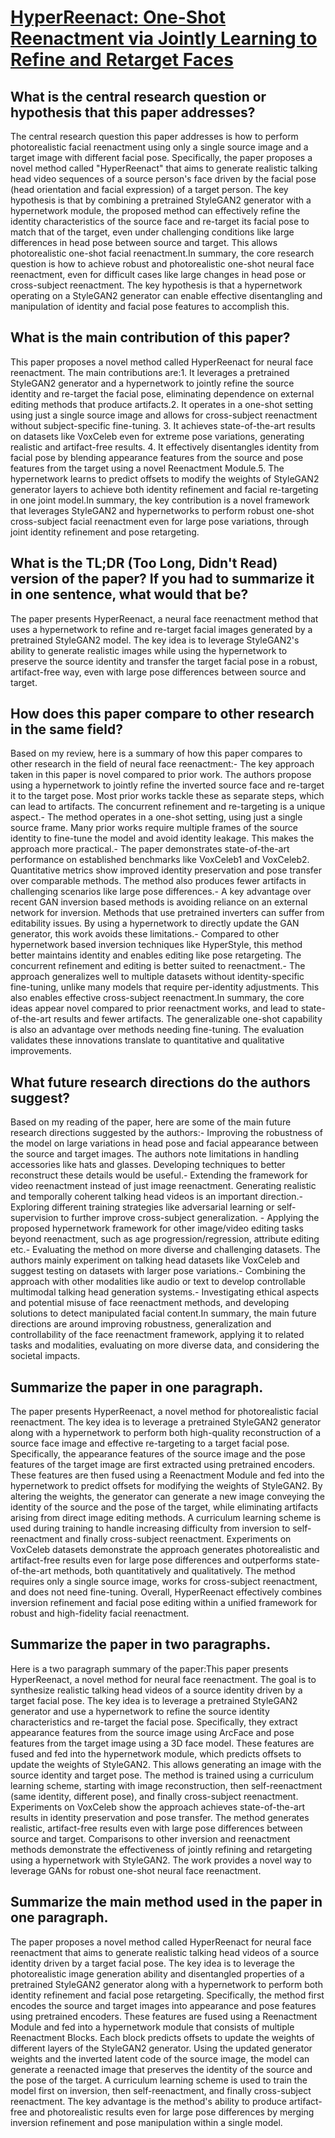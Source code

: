 # [HyperReenact: One-Shot Reenactment via Jointly Learning to Refine and   Retarget Faces](https://arxiv.org/abs/2307.10797)

## What is the central research question or hypothesis that this paper addresses?

The central research question this paper addresses is how to perform photorealistic facial reenactment using only a single source image and a target image with different facial pose. Specifically, the paper proposes a novel method called "HyperReenact" that aims to generate realistic talking head video sequences of a source person's face driven by the facial pose (head orientation and facial expression) of a target person. The key hypothesis is that by combining a pretrained StyleGAN2 generator with a hypernetwork module, the proposed method can effectively refine the identity characteristics of the source face and re-target its facial pose to match that of the target, even under challenging conditions like large differences in head pose between source and target. This allows photorealistic one-shot facial reenactment.In summary, the core research question is how to achieve robust and photorealistic one-shot neural face reenactment, even for difficult cases like large changes in head pose or cross-subject reenactment. The key hypothesis is that a hypernetwork operating on a StyleGAN2 generator can enable effective disentangling and manipulation of identity and facial pose features to accomplish this.


## What is the main contribution of this paper?

This paper proposes a novel method called HyperReenact for neural face reenactment. The main contributions are:1. It leverages a pretrained StyleGAN2 generator and a hypernetwork to jointly refine the source identity and re-target the facial pose, eliminating dependence on external editing methods that produce artifacts.2. It operates in a one-shot setting using just a single source image and allows for cross-subject reenactment without subject-specific fine-tuning. 3. It achieves state-of-the-art results on datasets like VoxCeleb even for extreme pose variations, generating realistic and artifact-free results. 4. It effectively disentangles identity from facial pose by blending appearance features from the source and pose features from the target using a novel Reenactment Module.5. The hypernetwork learns to predict offsets to modify the weights of StyleGAN2 generator layers to achieve both identity refinement and facial re-targeting in one joint model.In summary, the key contribution is a novel framework that leverages StyleGAN2 and hypernetworks to perform robust one-shot cross-subject facial reenactment even for large pose variations, through joint identity refinement and pose retargeting.


## What is the TL;DR (Too Long, Didn't Read) version of the paper? If you had to summarize it in one sentence, what would that be?

The paper presents HyperReenact, a neural face reenactment method that uses a hypernetwork to refine and re-target facial images generated by a pretrained StyleGAN2 model. The key idea is to leverage StyleGAN2's ability to generate realistic images while using the hypernetwork to preserve the source identity and transfer the target facial pose in a robust, artifact-free way, even with large pose differences between source and target.


## How does this paper compare to other research in the same field?

Based on my review, here is a summary of how this paper compares to other research in the field of neural face reenactment:- The key approach taken in this paper is novel compared to prior work. The authors propose using a hypernetwork to jointly refine the inverted source face and re-target it to the target pose. Most prior works tackle these as separate steps, which can lead to artifacts. The concurrent refinement and re-targeting is a unique aspect.- The method operates in a one-shot setting, using just a single source frame. Many prior works require multiple frames of the source identity to fine-tune the model and avoid identity leakage. This makes the approach more practical.- The paper demonstrates state-of-the-art performance on established benchmarks like VoxCeleb1 and VoxCeleb2. Quantitative metrics show improved identity preservation and pose transfer over comparable methods. The method also produces fewer artifacts in challenging scenarios like large pose differences.- A key advantage over recent GAN inversion based methods is avoiding reliance on an external network for inversion. Methods that use pretrained inverters can suffer from editability issues. By using a hypernetwork to directly update the GAN generator, this work avoids these limitations.- Compared to other hypernetwork based inversion techniques like HyperStyle, this method better maintains identity and enables editing like pose retargeting. The concurrent refinement and editing is better suited to reenactment.- The approach generalizes well to multiple datasets without identity-specific fine-tuning, unlike many models that require per-identity adjustments. This also enables effective cross-subject reenactment.In summary, the core ideas appear novel compared to prior reenactment works, and lead to state-of-the-art results and fewer artifacts. The generalizable one-shot capability is also an advantage over methods needing fine-tuning. The evaluation validates these innovations translate to quantitative and qualitative improvements.


## What future research directions do the authors suggest?

Based on my reading of the paper, here are some of the main future research directions suggested by the authors:- Improving the robustness of the model on large variations in head pose and facial appearance between the source and target images. The authors note limitations in handling accessories like hats and glasses. Developing techniques to better reconstruct these details would be useful.- Extending the framework for video reenactment instead of just image reenactment. Generating realistic and temporally coherent talking head videos is an important direction.- Exploring different training strategies like adversarial learning or self-supervision to further improve cross-subject generalization. - Applying the proposed hypernetwork framework for other image/video editing tasks beyond reenactment, such as age progression/regression, attribute editing etc.- Evaluating the method on more diverse and challenging datasets. The authors mainly experiment on talking head datasets like VoxCeleb and suggest testing on datasets with larger pose variations.- Combining the approach with other modalities like audio or text to develop controllable multimodal talking head generation systems.- Investigating ethical aspects and potential misuse of face reenactment methods, and developing solutions to detect manipulated facial content.In summary, the main future directions are around improving robustness, generalization and controllability of the face reenactment framework, applying it to related tasks and modalities, evaluating on more diverse data, and considering the societal impacts.


## Summarize the paper in one paragraph.

The paper presents HyperReenact, a novel method for photorealistic facial reenactment. The key idea is to leverage a pretrained StyleGAN2 generator along with a hypernetwork to perform both high-quality reconstruction of a source face image and effective re-targeting to a target facial pose. Specifically, the appearance features of the source image and the pose features of the target image are first extracted using pretrained encoders. These features are then fused using a Reenactment Module and fed into the hypernetwork to predict offsets for modifying the weights of StyleGAN2. By altering the weights, the generator can generate a new image conveying the identity of the source and the pose of the target, while eliminating artifacts arising from direct image editing methods. A curriculum learning scheme is used during training to handle increasing difficulty from inversion to self-reenactment and finally cross-subject reenactment. Experiments on VoxCeleb datasets demonstrate the approach generates photorealistic and artifact-free results even for large pose differences and outperforms state-of-the-art methods, both quantitatively and qualitatively. The method requires only a single source image, works for cross-subject reenactment, and does not need fine-tuning. Overall, HyperReenact effectively combines inversion refinement and facial pose editing within a unified framework for robust and high-fidelity facial reenactment.


## Summarize the paper in two paragraphs.

Here is a two paragraph summary of the paper:This paper presents HyperReenact, a novel method for neural face reenactment. The goal is to synthesize realistic talking head videos of a source identity driven by a target facial pose. The key idea is to leverage a pretrained StyleGAN2 generator and use a hypernetwork to refine the source identity characteristics and re-target the facial pose. Specifically, they extract appearance features from the source image using ArcFace and pose features from the target image using a 3D face model. These features are fused and fed into the hypernetwork module, which predicts offsets to update the weights of StyleGAN2. This allows generating an image with the source identity and target pose. The method is trained using a curriculum learning scheme, starting with image reconstruction, then self-reenactment (same identity, different pose), and finally cross-subject reenactment. Experiments on VoxCeleb show the approach achieves state-of-the-art results in identity preservation and pose transfer. The method generates realistic, artifact-free results even with large pose differences between source and target. Comparisons to other inversion and reenactment methods demonstrate the effectiveness of jointly refining and retargeting using a hypernetwork with StyleGAN2. The work provides a novel way to leverage GANs for robust one-shot neural face reenactment.


## Summarize the main method used in the paper in one paragraph.

The paper proposes a novel method called HyperReenact for neural face reenactment that aims to generate realistic talking head videos of a source identity driven by a target facial pose. The key idea is to leverage the photorealistic image generation ability and disentangled properties of a pretrained StyleGAN2 generator along with a hypernetwork to perform both identity refinement and facial pose retargeting. Specifically, the method first encodes the source and target images into appearance and pose features using pretrained encoders. These features are fused using a Reenactment Module and fed into a hypernetwork module that consists of multiple Reenactment Blocks. Each block predicts offsets to update the weights of different layers of the StyleGAN2 generator. Using the updated generator weights and the inverted latent code of the source image, the model can generate a reenacted image that preserves the identity of the source and the pose of the target. A curriculum learning scheme is used to train the model first on inversion, then self-reenactment, and finally cross-subject reenactment. The key advantage is the method's ability to produce artifact-free and photorealistic results even for large pose differences by merging inversion refinement and pose manipulation within a single model.
